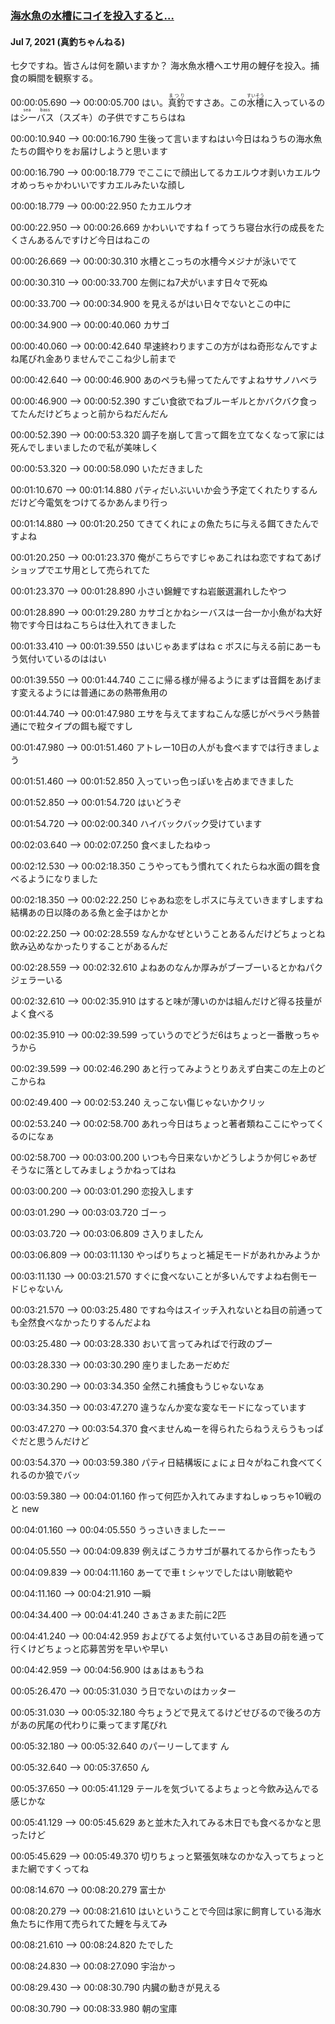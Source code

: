 ### [海水魚の水槽にコイを投入すると…](https://www.youtube.com/watch?v=KRB2LL5hhJE)

#### Jul 7, 2021 (真釣ちゃんねる)

七夕ですね。皆さんは何を願いますか？
海水魚水槽へエサ用の鯉仔を投入。捕食の瞬間を観察する。

00:00:05.690 --> 00:00:05.700
はい。<ruby>真釣<rt>まつり</rt></ruby>ですさあ。この<ruby>水槽<rt>すいそう</rt></ruby>に入っているのは<ruby>シーバス<rt>sea bass</rt></ruby>（スズキ）の子供ですこちらはね

00:00:10.940 --> 00:00:16.790
生後って言いますねはい今日はねうちの海水魚たちの餌やりをお届けしようと思います

00:00:16.790 --> 00:00:18.779
でここにで顔出してるカエルウオ剥いカエルウオめっちゃかわいいですカエルみたいな顔し

00:00:18.779 --> 00:00:22.950
たカエルウオ

00:00:22.950 --> 00:00:26.669
かわいいですね f ってうち寝台水行の成長をたくさんあるんですけど今日はねこの

00:00:26.669 --> 00:00:30.310
水槽とこっちの水槽今メジナが泳いでて

00:00:30.310 --> 00:00:33.700
左側にね7犬がいます日々で死ぬ

00:00:33.700 --> 00:00:34.900
を見えるがはい日々でないとこの中に

00:00:34.900 --> 00:00:40.060
カサゴ

00:00:40.060 --> 00:00:42.640
早速終わりますこの方がはね奇形なんですよね尾びれ金ありませんでここね少し前まで

00:00:42.640 --> 00:00:46.900
あのペラも帰ってたんですよねササノハベラ

00:00:46.900 --> 00:00:52.390
すごい食欲でねブルーギルとかバクバク食ってたんだけどちょっと前からねだんだん

00:00:52.390 --> 00:00:53.320
調子を崩して言って餌を立てなくなって家には死んでしまいましたので私が美味しく

00:00:53.320 --> 00:00:58.090
いただきました

00:01:10.670 --> 00:01:14.880
パティだいぶいいか会う予定てくれたりするんだけど今電気をつけてるかあんまり行っ

00:01:14.880 --> 00:01:20.250
てきてくれにょの魚たちに与える餌てきたんですよね

00:01:20.250 --> 00:01:23.370
俺がこちらですじゃあこれはね恋ですねてあげショップでエサ用として売られてた

00:01:23.370 --> 00:01:28.890
小さい錦鯉ですね岩厳選漏れしたやつ

00:01:28.890 --> 00:01:29.280
カサゴとかねシーバスは一台一か小魚がね大好物です今日はねこちらは仕入れてきました

00:01:33.410 --> 00:01:39.550
はいじゃあまずはね c ボスに与える前にあーもう気付いているのははい

00:01:39.550 --> 00:01:44.740
ここに帰る様が帰るようにまずは音餌をあげます変えるようには普通にあの熱帯魚用の

00:01:44.740 --> 00:01:47.980
エサを与えてますねこんな感じがペラペラ熱普通にで粒タイプの餌も縦ですし

00:01:47.980 --> 00:01:51.460
アトレー10日の人がも食べますでは行きましょう

00:01:51.460 --> 00:01:52.850
入っていっ色っぽいを占めまできました

00:01:52.850 --> 00:01:54.720
はいどうぞ

00:01:54.720 --> 00:02:00.340
ハイバックバック受けています

00:02:03.640 --> 00:02:07.250
食べましたねゆっ

00:02:12.530 --> 00:02:18.350
こうやってもう慣れてくれたらね水面の餌を食べるようになりました

00:02:18.350 --> 00:02:22.250
じゃあね恋をしボスに与えていきますしますね結構あの日以降のある魚と金子はかとか

00:02:22.250 --> 00:02:28.559
なんかなぜということあるんだけどちょっとね飲み込めなかったりすることがあるんだ

00:02:28.559 --> 00:02:32.610
よねあのなんか厚みがブーブーいるとかねパクジェラーいる

00:02:32.610 --> 00:02:35.910
はすると味が薄いのかは組んだけど得る技量がよく食べる

00:02:35.910 --> 00:02:39.599
っていうのでどうだ6はちょっと一番散っちゃうから

00:02:39.599 --> 00:02:46.290
あと行ってみようとりあえず白実この左上のどこからね

00:02:49.400 --> 00:02:53.240
えっこない傷じゃないかクリッ

00:02:53.240 --> 00:02:58.700
あれっ今日はちょっと著者類ねここにやってくるのになぁ

00:02:58.700 --> 00:03:00.200
いつも今日来ないかどうしようか何じゃあぜそうなに落としてみましょうかねってはね

00:03:00.200 --> 00:03:01.290
恋投入します

00:03:01.290 --> 00:03:03.720
ゴーっ

00:03:03.720 --> 00:03:06.809
さ入りましたん

00:03:06.809 --> 00:03:11.130
やっぱりちょっと補足モードがあれかみようか

00:03:11.130 --> 00:03:21.570
すぐに食べないことが多いんですよね右側モードじゃないん

00:03:21.570 --> 00:03:25.480
ですね今はスイッチ入れないとね目の前通っても全然食べなかったりするんだよね

00:03:25.480 --> 00:03:28.330
おいて言ってみればで行政のブー

00:03:28.330 --> 00:03:30.290
座りましたあーだめだ

00:03:30.290 --> 00:03:34.350
全然これ捕食もうじゃないなぁ

00:03:34.350 --> 00:03:47.270
違うなんか変な変なモードになっています

00:03:47.270 --> 00:03:54.370
食べませんぬーを得られたらねうえらうもっぱぐだと思うんだけど

00:03:54.370 --> 00:03:59.380
パティ日結構坂にょにょ日々がねこれ食べてくれるのか狼でバッ

00:03:59.380 --> 00:04:01.160
作って何匹か入れてみますねしゅっちゃ10戦のと new

00:04:01.160 --> 00:04:05.550
うっさいきましたーー

00:04:05.550 --> 00:04:09.839
例えばこうカサゴが暴れてるから作ったもう

00:04:09.839 --> 00:04:11.160
あーてで車 t シャツでしたはい剛敏範や

00:04:11.160 --> 00:04:21.910
一瞬

00:04:34.400 --> 00:04:41.240
さぁさぁまた前に2匹

00:04:41.240 --> 00:04:42.959
およびてるよ気付いているさあ目の前を通って行くけどちょっと応募苦労を早いや早い

00:04:42.959 --> 00:04:56.900
はぁはぁもうね

00:05:26.470 --> 00:05:31.030
う日でないのはカッター

00:05:31.030 --> 00:05:32.180
今ちょうどで見えてるけどせびるので後ろの方があの尻尾の代わりに乗ってます尾びれ

00:05:32.180 --> 00:05:32.640
のパーリーしてます
ん

00:05:32.640 --> 00:05:37.650
ん

00:05:37.650 --> 00:05:41.129
テールを気づいてるよちょっと今飲み込んでる感じかな

00:05:41.129 --> 00:05:45.629
あと並木た入れてみる木日でも食べるかなと思ったけど

00:05:45.629 --> 00:05:49.370
切りちょっと緊張気味なのかな入ってちょっとまた網ですくってね

00:08:14.670 --> 00:08:20.279
富士か

00:08:20.279 --> 00:08:21.610
はいということで今回は家に飼育している海水魚たちに作用て売られてた鯉を与えてみ

00:08:21.610 --> 00:08:24.820
たでした

00:08:24.830 --> 00:08:27.090
宇治かっ

00:08:29.430 --> 00:08:30.790
内臓の動きが見える

00:08:30.790 --> 00:08:33.980
朝の宝庫
